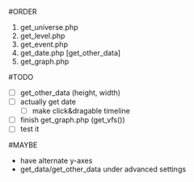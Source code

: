 #ORDER
1. get_universe.php
2. get_level.php
3. get_event.php
4. get_date.php
[get_other_data]
5. get_graph.php

#TODO
- [ ] get_other_data (height, width)
- [ ] actually get date
   - [ ] make click&dragable timeline
- [ ] finish get_graph.php (get_vfs())
- [ ] test it

#MAYBE
- have alternate y-axes
- get_data/get_other_data under advanced settings
